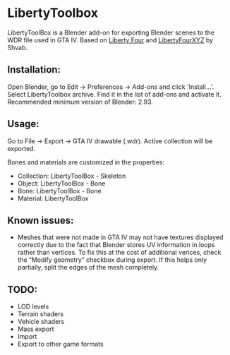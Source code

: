 # LibertyToolbox

LibertyToolBox is a Blender add-on for exporting Blender scenes to the WDR file used in GTA IV.
Based on [Liberty Four](https://gtaforums.com/topic/990530-relsrc-liberty-four) and [LibertyFourXYZ](https://github.com/d3g0n-byte/LibertyFourXYZ) by Shvab.

## Installation:
Open Blender, go to Edit -> Preferences -> Add-ons and click 'Install...'. Select LibertyToolbox archive. Find it in the list of add-ons and activate it.
Recommended minimum version of Blender: 2.93.

## Usage:
Go to File -> Export -> GTA IV drawable (.wdr). Active collection will be exported.

Bones and materials are customized in the properties:
- Collection: LibertyToolBox - Skeleton
- Object: LibertyToolBox - Bone
- Bone: LibertyToolBox - Bone
- Material: LibertyToolBox

## Known issues:
- Meshes that were not made in GTA IV may not have textures displayed correctly due to the fact that Blender stores UV information in loops rather than vertices. To fix this at the cost of additional verices, check the “Modify geometry” checkbox during export. If this helps only partially, split the edges of the mesh completely.

## TODO:
- LOD levels
- Terrain shaders
- Vehicle shaders
- Mass export
- Import
- Export to other game formats
